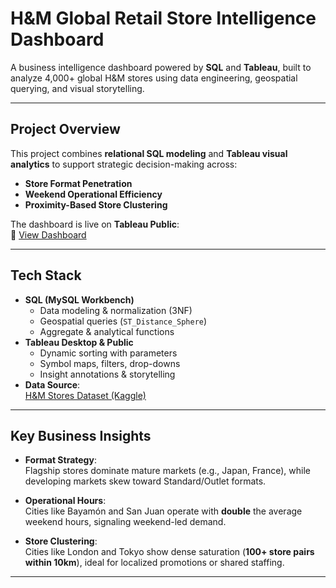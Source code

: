 # H&M Global Retail Store Intelligence Dashboard

A business intelligence dashboard powered by **SQL** and **Tableau**, built to analyze 4,000+ global H&M stores using data engineering, geospatial querying, and visual storytelling.

---

## Project Overview

This project combines **relational SQL modeling** and **Tableau visual analytics** to support strategic decision-making across:

- **Store Format Penetration**  
- **Weekend Operational Efficiency**  
- **Proximity-Based Store Clustering**

The dashboard is live on **Tableau Public**:  
🔗 [View Dashboard](https://public.tableau.com/app/profile/karishma.mehta8733/viz/HMGlobalRetailStoreIntelligenceDashboard/Dashboard1)

---

## Tech Stack

- **SQL (MySQL Workbench)**  
  - Data modeling & normalization (3NF)
  - Geospatial queries (`ST_Distance_Sphere`)
  - Aggregate & analytical functions
- **Tableau Desktop & Public**
  - Dynamic sorting with parameters
  - Symbol maps, filters, drop-downs
  - Insight annotations & storytelling
- **Data Source**:  
  [H&M Stores Dataset (Kaggle)](https://www.kaggle.com/datasets/shivamb/hm-stores-dataset)

---

## Key Business Insights

- **Format Strategy**:  
  Flagship stores dominate mature markets (e.g., Japan, France), while developing markets skew toward Standard/Outlet formats.

- **Operational Hours**:  
  Cities like Bayamón and San Juan operate with **double** the average weekend hours, signaling weekend-led demand.

- **Store Clustering**:  
  Cities like London and Tokyo show dense saturation (**100+ store pairs within 10km**), ideal for localized promotions or shared staffing.

---

